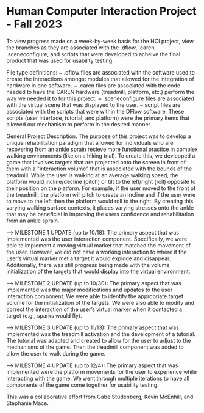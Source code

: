 # Human Computer Interaction Project - Fall 2023

To view progress made on a week-by-week basis for the HCI project, view the branches as they are associated with the .dflow, .caren, .sceneconfigure, and scripts that were developed to acheive the final product that was used for usability testing. 

File type definitions:
~ .dflow files are associated with the software used to create the interactions amongst modules that allowed for the integration of hardware in one software. 
~ .caren files are associated with the code needed to have the CAREN hardware (treadmill, platform, etc.) perform the way we needed it to for this project. 
~ .sceneconfigure files are associated with the virtual scene that was displayed to the user. 
~ script files are associated with the scripts that were within the DFlow software. These scripts (user interface, tutorial, and platform) were the primary items that allowed our mechanism to perform in the desired manner.

General Project Description: 
The purpose of this project was to develop a unique rehabilitation paradigm that allowed for individuals who are recovering from an ankle sprain recieve more functional practice in complex walking environments (like on a hiking trial). To create this, we devleoped a game that involves targets that are projected onto the screen in front of them with a "interaction volume" that is associated with the bounds of the treadmill. While the user is walking at an average walking speed, the platform would incline/decline (pitch) or tilt to the left/right (roll) opposite to their position on the platform. For example, if the user moved to the front of the treadmill, the platform will pitch to create an incline and if the user were to move to the left then the platform would roll to the right. By creating this varying walking surface contexts, it places varying stresses onto the ankle that may be beneficial in improving the users confidence and rehabilitation from an ankle sprain. 


--> MILESTONE 1 UPDATE (up to 10/18): The primary aspect that was implemented was the user interaction component. Specifically, we were able to implement a moving virtual marker that matched the movement of the user. However, we did not have a working interaction to where if the user’s virtual marker met a target it would explode and disappear. Additionally, there was still progress being made with the volume initialization of the targets that would display into the virtual environment. 

--> MILESTONE 2 UPDATE (up to 10/30): The primary aspect that was implemented was the major modifications and updates to the user interaction component. We were able to identify the appropriate target volume for the initialization of the targets. We were also able to modify and correct the interaction of the user’s virtual marker when it contacted a target (e.g., sparks would fly). 

--> MILESTONE 3 UPDATE (up to 11/13): The primary aspect that was implemented was the treadmill activation and the development of a tutorial. The tutorial was adapted and created to allow for the user to adjust to the mechanisms of the game. Then the treadmill component was added to allow the user to walk during the game. 

--> MILESTONE 4 UPDATE (up to 12/4): The primary aspect that was implemented were the platform movements for the user to experience while interacting with the game. We went through multiple iterations to have all components of the game come together for usability testing. 


This was a collaborative effort from Gabe Studenberg, Kevin McEnhill, and Stephanie Mace. 
